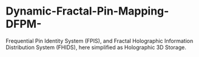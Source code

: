 # Dynamic-Fractal-Pin-Mapping-DFPM-
Frequential Pin Identity System (FPIS), and Fractal Holographic Information Distribution System (FHIDS), here simplified as Holographic 3D Storage.
